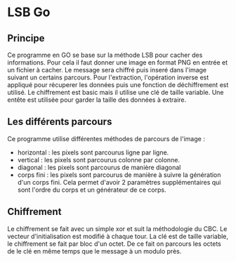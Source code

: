 # LSB Go

## Principe
Ce programme en GO se base sur la méthode LSB pour cacher des informations.
Pour cela il faut donner une image en format PNG en entrée et un fichier à cacher.
Le message sera chiffré puis inseré dans l'image suivant un certains parcours.
Pour l'extraction, l'opération inverse est appliqué pour récuperer les données puis une fonction de déchiffrement est utilisé.
Le chiffrement est basic mais il utilise une clé de taille variable.
Une entête est utilisée pour garder la taille des données à extraire.

## Les différents parcours

Ce programme utilise différentes méthodes de parcours de l'image :
- horizontal : les pixels sont parcourus ligne par ligne.
- vertical :  les pixels sont parcourus colonne par colonne.
- diagonal : les pixels sont parcourus de manière diagonal
- corps fini : les pixels sont parcourus de manière à suivre la génération d'un corps fini. Cela permet d'avoir 2 paramètres supplémentaires qui sont l'ordre du corps et un générateur de ce corps.


## Chiffrement

Le chiffrement se fait avec un simple xor et suit la méthodologie du CBC.
Le vecteur d'initialisation est modifié à chaque tour.
La clé est de taille variable, le chiffrement se fait par bloc d'un octet.
De ce fait on parcours les octets de le clé en même temps que le message à un modulo près.




